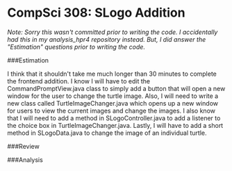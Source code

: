 CompSci 308: SLogo Addition
===================

*Note: Sorry this wasn't committed prior to writing the code. I accidentally had this in my analysis_hpr4 repository instead. But, I did answer the "Estimation" questions prior to writing the code.*

###Estimation

I think that it shouldn't take me much longer than 30 minutes to complete the frontend addition. I know I will have to edit the CommandPromptView.java class to simply add a button that will open a new window for the user to change the turtle image. Also, I will need to write a new class called TurtleImageChanger.java which opens up a new window for users to view the current images and change the images. I also know that I will need to add a method in SLogoController.java to add a listener to the choice box in TurtleImageChanger.java. Lastly, I will have to add a short method in SLogoData.java to change the image of an individual turtle.

###Review

###Analysis




